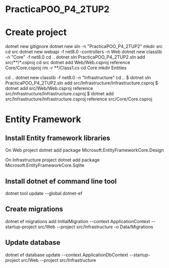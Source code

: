 # PracticaPOO_P4_2TUP2

# Create project
dotnet new gitignore
dotnet new sln -n "PracticaPOO_P4_2TUP2"
mkdir src
cd src
dotnet new webapi -f net8.0 -controllers -n Web
dotnet new classlib -n "Core" -f net8.0
cd ..
dotnet sln PracticaPOO_P4_2TUP2.sln add src/**/*.csproj
cd src
dotnet add Web/Web.csproj reference Core/Core.csproj
rm -r **/Class1.cs
cd Core
mkdir Entities

cd ..
dotnet new classlib -f net8.0 -n "Infrastructure"
cd ..
$ dotnet sln PracticaPOO_P4_2TUP2.sln add src/Infrastructure/Infrastructure.csproj
$ dotnet add src/Web/Web.csproj reference src/Infrastructure/Infrastructure.csproj
$ dotnet add src/Infrastructure/Infrastructure.csproj reference src/Core/Core.csproj


# Entity Framework
## Install Entity framework libraries
On Web project
dotnet add package Microsoft.EntityFrameworkCore.Design

On Infrastructure project
dotnet add package Microsoft.EntityFrameworkCore.Sqlite

## Install dotnet ef command line tool
dotnet tool update --global dotnet-ef

## Create migrations
dotnet ef migrations add InitialMigration --context ApplicationContext --startup-project src/Web --project src/Infrastructure -o Data/Migrations

## Update database
dotnet ef database update --context ApplicationDbContext --startup-project src/Web --project src/Infrastructure
